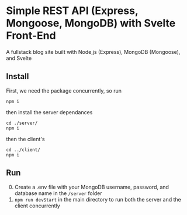 # Simple REST API (Express, Mongoose, MongoDB) with Svelte Front-End

A fullstack blog site built with Node,js (Express), MongoDB (Mongoose), and Svelte

## Install

First, we need the package concurrently, so run

```
npm i
```

then install the server dependances

```
cd ./server/
npm i
```

then the client's

```
cd ../client/
npm i
```

## Run

0. Create a .env file with your MongoDB username, password, and database name in the `/server` folder
1. `npm run devStart` in the main directory to run both the server and the client concurrently
